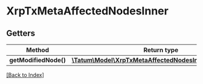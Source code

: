 # XrpTxMetaAffectedNodesInner

## Getters

Method | Return type | Description | Notes
------------ | ------------- | ------------- | -------------
**getModifiedNode()** | [**\Tatum\Model\XrpTxMetaAffectedNodesInnerModifiedNode**](XrpTxMetaAffectedNodesInnerModifiedNode.md) |  | [optional]

[[Back to Index]](../index.md)
